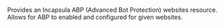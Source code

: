 Provides an Incapsula ABP (Advanced Bot Protection) websites resource. Allows for ABP to enabled and configured for given websites.

